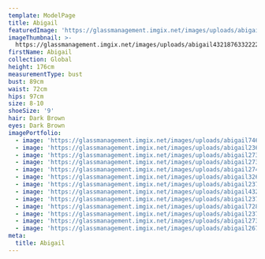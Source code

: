 ```yaml
---
template: ModelPage
title: Abigail
featuredImage: 'https://glassmanagement.imgix.net/images/uploads/abigail6234789111111.jpg'
imageThumbnail: >-
  https://glassmanagement.imgix.net/images/uploads/abigail432187633222222222222.jpg
firstName: Abigail
collection: Global
height: 176cm
measurementType: bust
bust: 89cm
waist: 72cm
hips: 97cm
size: 8-10
shoeSize: '9'
hair: Dark Brown
eyes: Dark Brown
imagePortfolio:
  - image: 'https://glassmanagement.imgix.net/images/uploads/abigail74638276.jpg'
  - image: 'https://glassmanagement.imgix.net/images/uploads/abigail23647892.jpg'
  - image: 'https://glassmanagement.imgix.net/images/uploads/abigail2734682347.jpg'
  - image: 'https://glassmanagement.imgix.net/images/uploads/abigail273486.jpg'
  - image: 'https://glassmanagement.imgix.net/images/uploads/abigail2748633.jpg'
  - image: 'https://glassmanagement.imgix.net/images/uploads/abigail3264742.jpg'
  - image: 'https://glassmanagement.imgix.net/images/uploads/abigail237648.jpg'
  - image: 'https://glassmanagement.imgix.net/images/uploads/abigail432187633.jpg'
  - image: 'https://glassmanagement.imgix.net/images/uploads/abigail2378219.jpg'
  - image: 'https://glassmanagement.imgix.net/images/uploads/abigail7286312.jpg'
  - image: 'https://glassmanagement.imgix.net/images/uploads/abigail237846832.jpg'
  - image: 'https://glassmanagement.imgix.net/images/uploads/abigail273648.jpg'
  - image: 'https://glassmanagement.imgix.net/images/uploads/abigail26738190.jpg'
meta:
  title: Abigail
---
```


